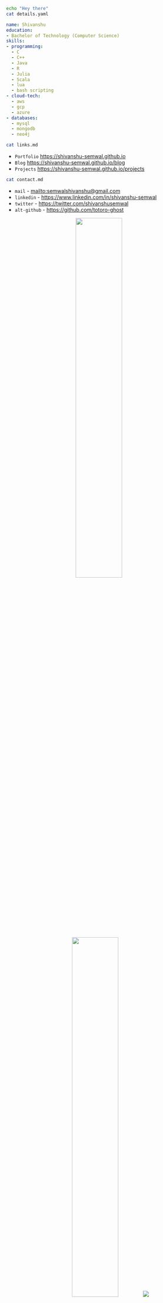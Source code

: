 ```sh
echo "Hey there"
cat details.yaml
```

```yaml
name: Shivanshu
education:
- Bachelor of Technology (Computer Science)
skills:
- programming:
  - C
  - C++
  - Java
  - R
  - Julia
  - Scala
  - lua
  - bash scripting
- cloud-tech:
  - aws
  - gcp
  - azure
- databases:
  - mysql
  - mongodb
  - neo4j
```

```sh
cat links.md
```

- `Portfolio` <https://shivanshu-semwal.github.io>
- `Blog` <https://shivanshu-semwal.github.io/blog>
- `Projects` <https://shivanshu-semwal.github.io/projects>

```sh
cat contact.md
```

- `mail` - <mailto:semwalshivanshu@gmail.com>
- `linkedin` - <https://www.linkedin.com/in/shivanshu-semwal>
- `twitter` - <https://twitter.com/shivanshusemwal>
- `alt-github` - <https://github.com/totoro-ghost>

<p align="center">
  <img height="50%" width="auto" src ="https://github-readme-stats.vercel.app/api?username=shivanshu-semwal&show_icons=true&count_private=true&theme=darcula&hide_border=true&hide=issues,contribs&bg_color=00000000">
  <img height="50%" width="auto" src ="https://github-readme-stats.vercel.app/api/top-langs/?username=shivanshu-semwal&layout=compact&hide_border=true&theme=darcula&bg_color=00000000&langs_count=6&hide=jupyter%20notebook,tex,css,php">
  <img src ="https://github-readme-streak-stats.herokuapp.com?user=shivanshu-semwal&theme=darcula&hide_border=true&background=FFFFFF00">
  <br>
</p>
